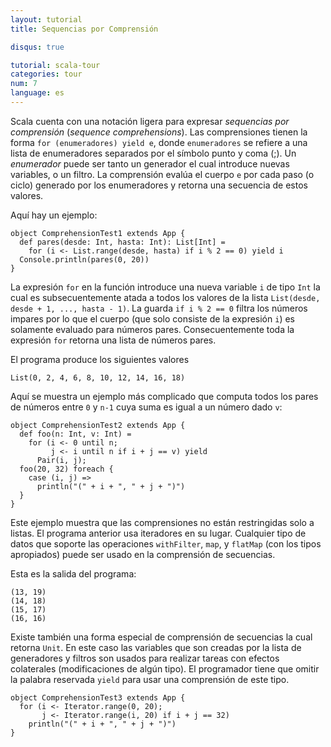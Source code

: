 ```yaml
---
layout: tutorial
title: Sequencias por Comprensión

disqus: true

tutorial: scala-tour
categories: tour
num: 7
language: es
---
```


Scala cuenta con una notación ligera para expresar *sequencias por comprensión* (*sequence comprehensions*). Las comprensiones tienen la forma `for (enumeradores) yield e`, donde `enumeradores` se refiere a una lista de enumeradores separados por el símbolo punto y coma (;). Un *enumerador* puede ser tanto un generador el cual introduce nuevas variables, o un filtro. La comprensión evalúa el cuerpo `e` por cada paso (o ciclo) generado por los enumeradores y retorna una secuencia de estos valores.

Aquí hay un ejemplo:
 
    object ComprehensionTest1 extends App {
      def pares(desde: Int, hasta: Int): List[Int] =
        for (i <- List.range(desde, hasta) if i % 2 == 0) yield i
      Console.println(pares(0, 20))
    }

La expresión `for` en la función introduce una nueva variable `i` de tipo `Int` la cual es subsecuentemente atada a todos los valores de la lista `List(desde, desde + 1, ..., hasta - 1)`. La guarda `if i % 2 == 0` filtra los números impares por lo que el cuerpo (que solo consiste de la expresión `i`) es solamente evaluado para números pares. Consecuentemente toda la expresión `for` retorna una lista de números pares.

El programa produce los siguientes valores

    List(0, 2, 4, 6, 8, 10, 12, 14, 16, 18)

Aquí se muestra un ejemplo más complicado que computa todos los pares de números entre `0` y `n-1` cuya suma es igual a un número dado `v`: 

    object ComprehensionTest2 extends App {
      def foo(n: Int, v: Int) =
        for (i <- 0 until n;
             j <- i until n if i + j == v) yield
          Pair(i, j);
      foo(20, 32) foreach {
        case (i, j) =>
          println("(" + i + ", " + j + ")")
      }
    }

Este ejemplo muestra que las comprensiones no están restringidas solo a listas. El programa anterior usa iteradores en su lugar. Cualquier tipo de datos que soporte las operaciones `withFilter`, `map`, y `flatMap` (con los tipos apropiados) puede ser usado en la comprensión de secuencias.

Esta es la salida del programa:

    (13, 19)
    (14, 18)
    (15, 17)
    (16, 16)

Existe también una forma especial de comprensión de secuencias la cual retorna `Unit`. En este caso las variables que son creadas por la lista de generadores y filtros son usados para realizar tareas con efectos colaterales (modificaciones de algún tipo). El programador tiene que omitir la palabra reservada `yield` para usar una comprensión de este tipo.
 
    object ComprehensionTest3 extends App {
      for (i <- Iterator.range(0, 20);
           j <- Iterator.range(i, 20) if i + j == 32)
        println("(" + i + ", " + j + ")")
    }

